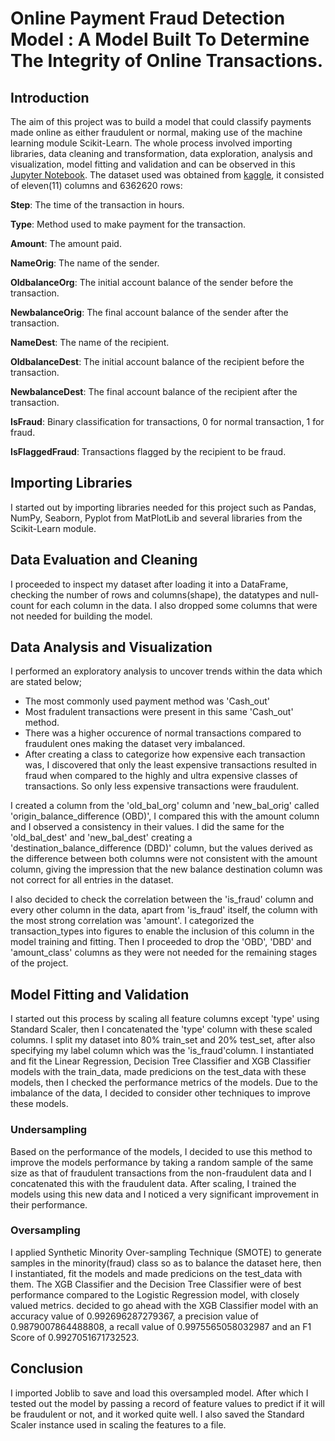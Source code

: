 # Online Payment Fraud Detection Model : A Model Built To Determine The Integrity of Online Transactions.

## Introduction
The aim of this project was to build a model that could classify payments made online as either fraudulent or normal, making use of the machine learning module Scikit-Learn. The whole process involved importing libraries, data cleaning and transformation, data exploration, analysis and visualization, model fitting and validation and can be observed in this [Jupyter Notebook](). The dataset used was obtained from [kaggle](https://www.kaggle.com/datasets/jainilcoder/online-payment-fraud-detection), it consisted of eleven(11) columns and 6362620 rows:

**Step**: The time of the transaction in hours.

**Type**: Method used to make payment for the transaction.

**Amount**: The amount paid.

**NameOrig**: The name of the sender.

**OldbalanceOrg**: The initial account balance of the sender before the transaction.

**NewbalanceOrig**: The final account balance of the sender after the transaction.

**NameDest**: The name of the recipient.

**OldbalanceDest**: The initial account balance of the recipient before the transaction.	

**NewbalanceDest**: The final account balance of the recipient after the transaction.	

**IsFraud**: Binary classification for transactions, 0 for normal transaction, 1 for fraud.

**IsFlaggedFraud**: Transactions flagged by the recipient to be fraud.

## Importing Libraries
I started out by importing libraries needed for this project such as Pandas, NumPy, Seaborn, Pyplot from MatPlotLib and several libraries from the Scikit-Learn module.

## Data Evaluation and Cleaning
I proceeded to inspect my dataset after loading it into a DataFrame, checking the number of rows and columns(shape), the datatypes and null-count for each column in the data. I also dropped some columns that were not needed for building the model.

## Data Analysis and Visualization
I performed an exploratory analysis to uncover trends within the data which are stated below;
- The most commonly used payment method  was 'Cash_out'
- Most fradulent transactions were present in this same 'Cash_out' method. 
- There was a higher occurence of normal transactions compared to fraudulent ones making the dataset very imbalanced.
- After creating a class to categorize how expensive each transaction was, I discovered that only the least expensive transactions resulted in fraud when compared to 
  the highly and ultra expensive classes of transactions. So only less expensive transactions were fraudulent.

I created a column from the 'old_bal_org' column and 'new_bal_orig' called 'origin_balance_difference (OBD)', I compared this with the amount column and I observed a consistency in their values. I did the same for the 'old_bal_dest' and 'new_bal_dest' creating a 'destination_balance_difference (DBD)' column, but the values derived as the difference between both columns were not consistent with the amount column, giving the impression that the new balance destination column was not correct for all entries in the dataset.

I also decided to check the correlation between the 'is_fraud' column and every other column in the data, apart from 'is_fraud' itself, the column with the most strong correlation was 'amount'. I categorized the transaction_types into figures to enable the inclusion of this column in the model training and fitting. Then I proceeded to drop the 'OBD', 'DBD' and 'amount_class' columns as they were not needed for the remaining stages of the project.

## Model Fitting and Validation
I started out this process by scaling all feature columns except 'type' using Standard Scaler, then I concatenated the 'type' column with these scaled columns. I split my dataset into 80% train_set and 20% test_set, after also specifying my label column which was the 'is_fraud'column.
I instantiated and fit the Linear Regression, Decision Tree Classifier and XGB Classifier models with the train_data, made predicions on the test_data with these models, then I checked the performance metrics of the models. Due to the imbalance of the data, I decided to consider other techniques to improve these models.
### Undersampling
Based on the performance of the models, I decided to use this method to improve the models performance by taking a random sample of the same size as that of fraudulent transactions from the non-fraudulent data and I concatenated this with the fraudulent data. After scaling, I trained the models using this new data and I noticed a very significant improvement in their performance.
### Oversampling 
I applied Synthetic Minority Over-sampling Technique (SMOTE) to generate samples in the minority(fraud) class so as to balance the dataset here, then I instantiated, fit the models and made predicions on the test_data with them. The XGB Classifier and the Decision Tree Classifier were of best performance compared to the Logistic Regression model, with closely valued metrics. decided to go ahead with the XGB Classifier model with an accuracy value of 0.992696287279367, a precision value of 0.9879007864488808, a recall value of 0.9975565058032987 and an F1 Score of 0.9927051671732523.

## Conclusion
I imported Joblib to save and load this oversampled model. After which I tested out the model by passing a record of feature values to predict if it will be fraudulent or not, and it worked quite well. I also saved the Standard Scaler instance used in scaling the features to a file. 
